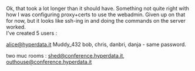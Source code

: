 Ok, that took a lot longer than it should have. Something not quite right with how I was configuring proxy+certs to use the webadmin. Given up on that for now, but it looks like ssh-ing in and doing the commands on the server worked.  
I've created 5 users :

alice@hyperdata.it Muddy_432
bob, chris, danbri, danja - same password.

two muc rooms : shed@conference.hyperdata.it, outhouse@conference.hyperdata.it
